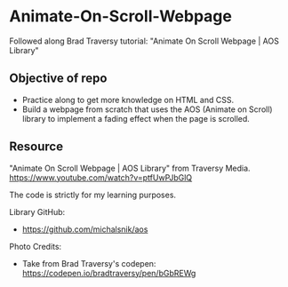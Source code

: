 # Animate-On-Scroll-Webpage

Followed along Brad Traversy tutorial: "Animate On Scroll Webpage | AOS Library"

## Objective of repo

- Practice along to get more knowledge on HTML and CSS.
- Build a webpage from scratch that uses the AOS (Animate on Scroll) library to implement a fading effect when the page is scrolled.

## Resource

"Animate On Scroll Webpage | AOS Library" from Traversy Media. https://www.youtube.com/watch?v=ptfUwPJbGlQ

The code is strictly for my learning purposes.

Library GitHub:

- https://github.com/michalsnik/aos

Photo Credits:

- Take from Brad Traversy's codepen: https://codepen.io/bradtraversy/pen/bGbREWg
